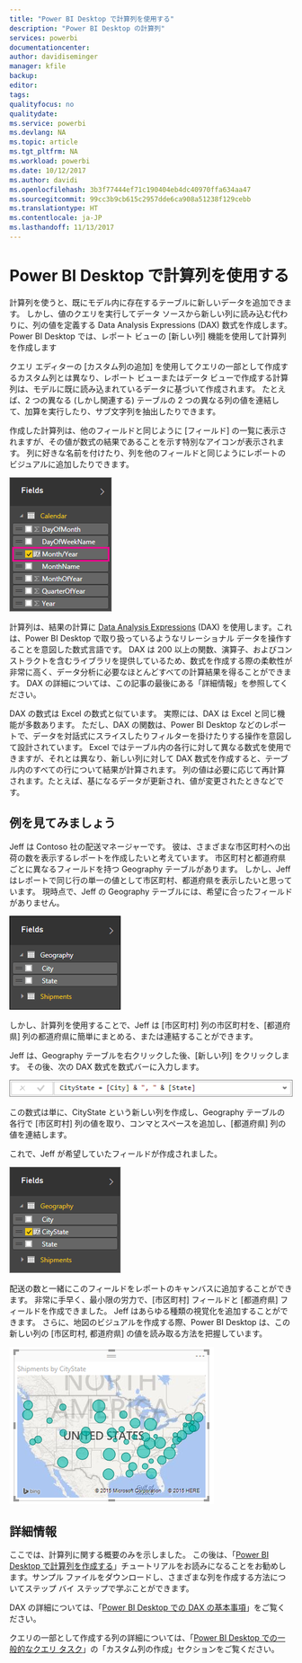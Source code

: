 ```yaml
---
title: "Power BI Desktop で計算列を使用する"
description: "Power BI Desktop の計算列"
services: powerbi
documentationcenter: 
author: davidiseminger
manager: kfile
backup: 
editor: 
tags: 
qualityfocus: no
qualitydate: 
ms.service: powerbi
ms.devlang: NA
ms.topic: article
ms.tgt_pltfrm: NA
ms.workload: powerbi
ms.date: 10/12/2017
ms.author: davidi
ms.openlocfilehash: 3b3f77444ef71c190404eb4dc40970ffa634aa47
ms.sourcegitcommit: 99cc3b9cb615c2957dde6ca908a51238f129cebb
ms.translationtype: HT
ms.contentlocale: ja-JP
ms.lasthandoff: 11/13/2017
---
```

# <a name="using-calculated-columns-in-power-bi-desktop"></a>Power BI Desktop で計算列を使用する
計算列を使うと、既にモデル内に存在するテーブルに新しいデータを追加できます。 しかし、値のクエリを実行してデータ ソースから新しい列に読み込む代わりに、列の値を定義する Data Analysis Expressions (DAX) 数式を作成します。 Power BI Desktop では、レポート ビューの [新しい列] 機能を使用して計算列を作成します

クエリ エディターの [カスタム列の追加] を使用してクエリの一部として作成するカスタム列とは異なり、レポート ビューまたはデータ ビューで作成する計算列は、モデルに既に読み込まれているデータに基づいて作成されます。 たとえば、2 つの異なる (しかし関連する) テーブルの 2 つの異なる列の値を連結して、加算を実行したり、サブ文字列を抽出したりできます。

作成した計算列は、他のフィールドと同じように [フィールド] の一覧に表示されますが、その値が数式の結果であることを示す特別なアイコンが表示されます。 列に好きな名前を付けたり、列を他のフィールドと同じようにレポートのビジュアルに追加したりできます。

![](media/desktop-calculated-columns/calccolinpbid_fields.png)

計算列は、結果の計算に [Data Analysis Expressions](https://msdn.microsoft.com/library/gg413422.aspx) (DAX) を使用します。これは、Power BI Desktop で取り扱っているようなリレーショナル データを操作することを意図した数式言語です。 DAX は 200 以上の関数、演算子、およびコンストラクトを含むライブラリを提供しているため、数式を作成する際の柔軟性が非常に高く、データ分析に必要なほとんどすべての計算結果を得ることができます。 DAX の詳細については、この記事の最後にある「詳細情報」を参照してください。

DAX の数式は Excel の数式と似ています。 実際には、DAX は Excel と同じ機能が多数あります。 ただし、DAX の関数は、Power BI Desktop などのレポートで、データを対話式にスライスしたりフィルターを掛けたりする操作を意図して設計されています。 Excel ではテーブル内の各行に対して異なる数式を使用できますが、それとは異なり、新しい列に対して DAX 数式を作成すると、テーブル内のすべての行について結果が計算されます。 列の値は必要に応じて再計算されます。たとえば、基になるデータが更新され、値が変更されたときなどです。

## <a name="lets-look-at-an-example"></a>例を見てみましょう
Jeff は Contoso 社の配送マネージャーです。 彼は、さまざまな市区町村への出荷の数を表示するレポートを作成したいと考えています。 市区町村と都道府県ごとに異なるフィールドを持つ Geography テーブルがあります。 しかし、Jeff はレポートで同じ行の単一の値として市区町村、都道府県を表示したいと思っています。 現時点で、Jeff の Geography テーブルには、希望に合ったフィールドがありません。

![](media/desktop-calculated-columns/calccolinpbid_cityandstatefields.png)

しかし、計算列を使用することで、Jeff は [市区町村] 列の市区町村を、[都道府県] 列の都道府県に簡単にまとめる、または連結することができます。

Jeff は、Geography テーブルを右クリックした後、[新しい列] をクリックします。 その後、次の DAX 数式を数式バーに入力します。

![](media/desktop-calculated-columns/calccolinpbid_formula.png)

この数式は単に、CityState という新しい列を作成し、Geography テーブルの各行で [市区町村] 列の値を取り、コンマとスペースを追加し、[都道府県] 列の値を連結します。

これで、Jeff が希望していたフィールドが作成されました。

![](media/desktop-calculated-columns/calccolinpbid_citystatefield.png)

配送の数と一緒にこのフィールドをレポートのキャンバスに追加することができます。 非常に手早く、最小限の労力で、[市区町村] フィールドと [都道府県] フィールドを作成できました。 Jeff はあらゆる種類の視覚化を追加することができます。 さらに、地図のビジュアルを作成する際、Power BI Desktop は、この新しい列の [市区町村, 都道府県] の値を読み取る方法を把握しています。

![](media/desktop-calculated-columns/calccolinpbid_citystatemap.png)

## <a name="learn-more"></a>詳細情報
ここでは、計算列に関する概要のみを示しました。 この後は、「[Power BI Desktop で計算列を作成する](desktop-tutorial-create-calculated-columns.md)」チュートリアルをお読みになることをお勧めします。サンプル ファイルをダウンロードし、さまざまな列を作成する方法についてステップ バイ ステップで学ぶことができます。 

DAX の詳細については、「[Power BI Desktop での DAX の基本事項](desktop-quickstart-learn-dax-basics.md)」をご覧ください。

クエリの一部として作成する列の詳細については、「[Power BI Desktop での一般的なクエリ タスク](desktop-common-query-tasks.md)」の「カスタム列の作成」セクションをご覧ください。  

